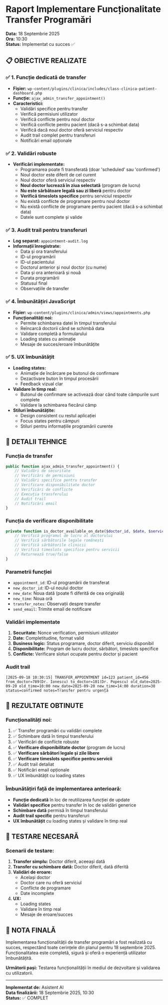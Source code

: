 # Raport Implementare Funcționalitate Transfer Programări

**Data:** 18 Septembrie 2025  
**Ora:** 10:30  
**Status:** Implementat cu succes ✅

## 📋 **OBIECTIVE REALIZATE**

### ✅ **1. Funcție dedicată de transfer**
- **Fișier:** `wp-content/plugins/clinica/includes/class-clinica-patient-dashboard.php`
- **Funcție:** `ajax_admin_transfer_appointment()`
- **Caracteristici:**
  - Validări specifice pentru transfer
  - Verifică permisiuni utilizator
  - Verifică conflicte pentru noul doctor
  - Verifică conflicte pentru pacient (dacă s-a schimbat data)
  - Verifică dacă noul doctor oferă serviciul respectiv
  - Audit trail complet pentru transferuri
  - Notificări email opționale

### ✅ **2. Validări robuste**
- **Verificări implementate:**
  - Programarea poate fi transferată (doar 'scheduled' sau 'confirmed')
  - Noul doctor este diferit de cel curent
  - Noul doctor oferă serviciul respectiv
  - **Noul doctor lucrează în ziua selectată** (program de lucru)
  - **Nu este sărbătoare legală sau zi liberă** pentru doctor
  - **Verifică timeslots specifice** pentru serviciul respectiv
  - Nu există conflicte de programare pentru noul doctor
  - Nu există conflicte de programare pentru pacient (dacă s-a schimbat data)
  - Datele sunt complete și valide

### ✅ **3. Audit trail pentru transferuri**
- **Log separat:** `appointment-audit.log`
- **Informații înregistrate:**
  - Data și ora transferului
  - ID-ul programării
  - ID-ul pacientului
  - Doctorul anterior și noul doctor (cu nume)
  - Data și ora anterioară și nouă
  - Durata programării
  - Statusul final
  - Observațiile de transfer

### ✅ **4. Îmbunătățiri JavaScript**
- **Fișier:** `wp-content/plugins/clinica/admin/views/appointments.php`
- **Funcționalități noi:**
  - Permite schimbarea datei în timpul transferului
  - Reîncarcă doctorii când se schimbă data
  - Validare completă a formularului
  - Loading states cu animație
  - Mesaje de succes/eroare îmbunătățite

### ✅ **5. UX îmbunătățit**
- **Loading states:**
  - Animație de încărcare pe butonul de confirmare
  - Dezactivare buton în timpul procesării
  - Feedback vizual clar
- **Validare în timp real:**
  - Butonul de confirmare se activează doar când toate câmpurile sunt complete
  - Validare la schimbarea fiecărui câmp
- **Stiluri îmbunătățite:**
  - Design consistent cu restul aplicației
  - Focus states pentru câmpuri
  - Stiluri pentru informațiile programării curente

## 🔧 **DETALII TEHNICE**

### **Funcția de transfer**
```php
public function ajax_admin_transfer_appointment() {
    // Validări de securitate
    // Verificări de permisiuni
    // Validări specifice pentru transfer
    // Verificare disponibilitate doctor
    // Verificări de conflicte
    // Execuția transferului
    // Audit trail
    // Notificări email
}
```

### **Funcția de verificare disponibilitate**
```php
private function is_doctor_available_on_date($doctor_id, $date, $service_id = 0) {
    // Verifică programul de lucru al doctorului
    // Verifică sărbătorile legale românești
    // Verifică sărbătorile clinicii
    // Verifică timeslots specifice pentru servicii
    // Returnează true/false
}
```

### **Parametrii funcției**
- `appointment_id`: ID-ul programării de transferat
- `new_doctor_id`: ID-ul noului doctor
- `new_date`: Noua dată (poate fi diferită de cea originală)
- `new_time`: Noua oră
- `transfer_notes`: Observații despre transfer
- `send_email`: Trimite email de notificare

### **Validări implementate**
1. **Securitate:** Nonce verification, permisiuni utilizator
2. **Date:** Completitudine, format valid
3. **Business logic:** Status programare, doctor diferit, serviciu disponibil
4. **Disponibilitate:** Program de lucru doctor, sărbători, timeslots specifice
5. **Conflicte:** Verificare sloturi ocupate pentru doctor și pacient

### **Audit trail**
```
[2025-09-18 10:30:15] TRANSFER_APPOINTMENT id=123 patient_id=456 from_doctor=789(Dr. Ionescu) to_doctor=101(Dr. Popescu) old_date=2025-09-20 old_time=10:00 new_date=2025-09-20 new_time=14:00 duration=30 status=confirmed notes=Transfer pentru urgență
```

## 🎯 **REZULTATE OBTINUTE**

### **Funcționalități noi:**
1. ✅ Transfer programări cu validări complete
2. ✅ Schimbare dată în timpul transferului
3. ✅ Verificări de conflicte robuste
4. ✅ **Verificare disponibilitate doctor** (program de lucru)
5. ✅ **Verificare sărbători legale și zile libere**
6. ✅ **Verificare timeslots specifice pentru servicii**
7. ✅ Audit trail detaliat
8. ✅ Notificări email opționale
9. ✅ UX îmbunătățit cu loading states

### **Îmbunătățiri față de implementarea anterioară:**
- **Funcție dedicată** în loc de reutilizarea funcției de update
- **Validări specifice** pentru transfer în loc de validări generice
- **Schimbare dată** permisă în timpul transferului
- **Audit trail specific** pentru transferuri
- **UX îmbunătățit** cu loading states și validare în timp real

## 🧪 **TESTARE NECESARĂ**

### **Scenarii de testare:**
1. **Transfer simplu:** Doctor diferit, aceeași dată
2. **Transfer cu schimbare dată:** Doctor diferit, dată diferită
3. **Validări de eroare:**
   - Același doctor
   - Doctor care nu oferă serviciul
   - Conflicte de programare
   - Date incomplete
4. **UX:**
   - Loading states
   - Validare în timp real
   - Mesaje de eroare/succes

## 📝 **NOTA FINALĂ**

Implementarea funcționalității de transfer programări a fost realizată cu succes, respectând toate cerințele din planul pentru 18 septembrie 2025. Funcționalitatea este completă, sigură și oferă o experiență utilizator îmbunătățită.

**Următorii pași:** Testarea funcționalității în mediul de dezvoltare și validarea cu utilizatorii.

---
**Implementat de:** Asistent AI  
**Data finalizării:** 18 Septembrie 2025, 10:30  
**Status:** ✅ COMPLET

